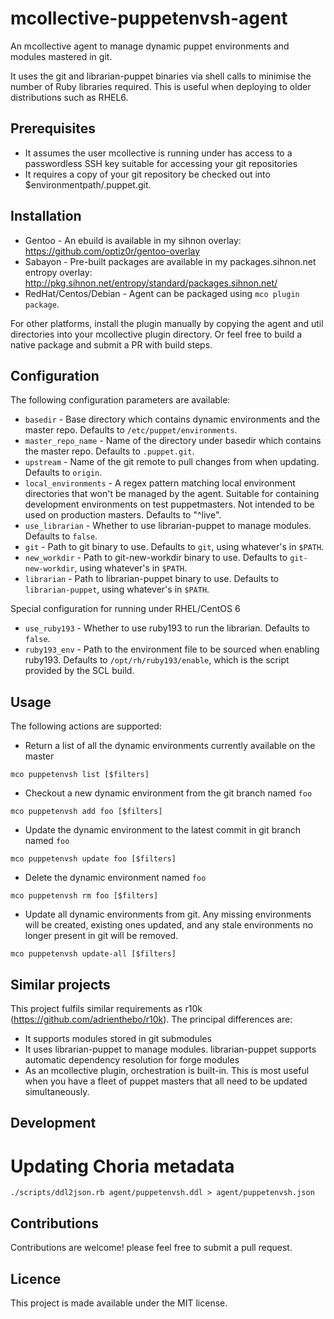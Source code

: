 mcollective-puppetenvsh-agent
=============================

An mcollective agent to manage dynamic puppet environments and modules
mastered in git.

It uses the git and librarian-puppet binaries via shell calls to 
minimise the number of Ruby libraries required. This is useful when deploying
to older distributions such as RHEL6.

Prerequisites
-------------

 - It assumes the user mcollective is running under has access to a
   passwordless SSH key suitable for accessing your git repositories
 - It requires a copy of your git repository be checked out into
   $environmentpath/.puppet.git.

Installation
------------

 - Gentoo - An ebuild is available in my sihnon overlay:
   https://github.com/optiz0r/gentoo-overlay
 - Sabayon - Pre-built packages are available in my packages.sihnon.net
   entropy overlay: http://pkg.sihnon.net/entropy/standard/packages.sihnon.net/
 - RedHat/Centos/Debian - Agent can be packaged using `mco plugin package`.

For other platforms, install the plugin manually by copying the agent and util
directories into your mcollective plugin directory. Or feel free to build a
native package and submit a PR with build steps.

Configuration
-------------

The following configuration parameters are available:

 - `basedir` - Base directory which contains dynamic environments and the
    master repo. Defaults to `/etc/puppet/environments`.
 - `master_repo_name` - Name of the directory under basedir which contains the
    master repo. Defaults to `.puppet.git`.
 - `upstream` - Name of the git remote to pull changes from when updating.
    Defaults to `origin`.
 - `local_environments` - A regex pattern matching local environment directories
    that won't be managed by the agent. Suitable for containing development
    environments on test puppetmasters. Not intended to be used on production
    masters. Defaults to "^live".
 - `use_librarian` - Whether to use librarian-puppet to manage modules.
    Defaults to `false`.
 - `git` - Path to git binary to use. Defaults to `git`, using whatever's
    in `$PATH`.
 - `new_workdir` - Path to git-new-workdir binary to use. Defaults to
   `git-new-workdir`, using whatever's in `$PATH`.
 - `librarian` - Path to librarian-puppet binary to use. Defaults to
   `librarian-puppet`, using whatever's in `$PATH`.

Special configuration for running under RHEL/CentOS 6
 - `use_ruby193` - Whether to use ruby193 to run the librarian. Defaults to
   `false`.
 - `ruby193_env` - Path to the environment file to be sourced when enabling
   ruby193. Defaults to `/opt/rh/ruby193/enable`, which is the script provided
   by the SCL build.

Usage
-----

The following actions are supported:

 - Return a list of all the dynamic environments currently available on the
   master
```
mco puppetenvsh list [$filters]
```
 - Checkout a new dynamic environment from the git branch named `foo`
```
mco puppetenvsh add foo [$filters]
```
 - Update the dynamic environment to the latest commit in git branch named `foo`
```
mco puppetenvsh update foo [$filters]
```
 - Delete the dynamic environment named `foo`
```
mco puppetenvsh rm foo [$filters]
```
 - Update all dynamic environments from git. Any missing environments will be
   created, existing ones updated, and any stale environments no longer present
   in git will be removed.
```
mco puppetenvsh update-all [$filters]
```

Similar projects
----------------

This project fulfils similar requirements as r10k
(https://github.com/adrienthebo/r10k). The principal differences are:
 - It supports modules stored in git submodules
 - It uses librarian-puppet to manage modules. librarian-puppet supports
   automatic dependency resolution for forge modules
 - As an mcollective plugin, orchestration is built-in. This is most
   useful when you have a fleet of puppet masters that all need to be
   updated simultaneously.

Development
-----------

Updating Choria metadata
========================

    ./scripts/ddl2json.rb agent/puppetenvsh.ddl > agent/puppetenvsh.json

Contributions
-------------

Contributions are welcome! please feel free to submit a pull request.

Licence
-------

This project is made available under the MIT license.
